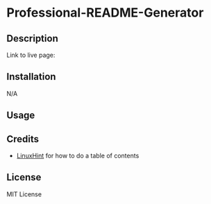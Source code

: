 # Professional-README-Generator

## Description

Link to live page: 

## Installation
N/A

## Usage

## Credits 
- [LinuxHint](https://linuxhint.com/markdown-table-contents/) for how to do a table of contents

## License
MIT License


